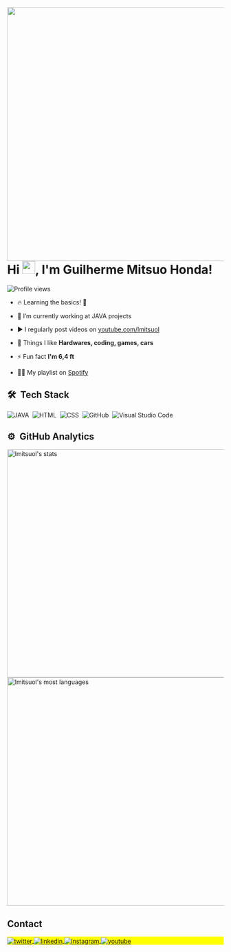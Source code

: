 <img align="right" height="590em" src="https://raw.githubusercontent.com/gist/lmitsuol/fe2e9dd363e8a90c54cd6150f2e092ab/raw/bca36f70f57e87c188e4b30837ae911fd1fe8fea/githubcard.svg"/>
<h1 align="left">Hi <img src="https://raw.githubusercontent.com/kaueMarques/kaueMarques/master/hi.gif" height="30px">, I'm Guilherme Mitsuo Honda!</h1>
<p align="left"> <img src="https://komarev.com/ghpvc/?username=lmitsuol&color=red" alt="Profile views" /> </p>

- 🔥 Learning the basics! 💪

- 🔭 I’m currently working at JAVA projects

- ▶️ I regularly post videos on [youtube.com/lmitsuol](https://www.youtube.com/channel/UCi72q5OgkfpcGxiRALdfiWw)

- 💬 Things I like **Hardwares, coding, games, cars**

- ⚡ Fun fact **I'm 6,4 ft**

- 👨‍💻 My playlist on [Spotify](https://open.spotify.com/playlist/1H8Qs40abqKJipgp4DYcoq?si=0281022d22294793)

## 🛠 &nbsp;Tech Stack

![JAVA](https://img.shields.io/badge/-Java-orange.svg)&nbsp;
![HTML](https://img.shields.io/badge/-HTML-05122A?style=flat&logo=HTML5)&nbsp;
![CSS](https://img.shields.io/badge/-CSS-05122A?style=flat&logo=CSS3&logoColor=1572B6)&nbsp;
![GitHub](https://img.shields.io/badge/-GitHub-05122A?style=flat&logo=github)&nbsp;
![Visual Studio Code](https://img.shields.io/badge/-Visual%20Studio%20Code-05122A?style=flat&logo=visual-studio-code&logoColor=007ACC)&nbsp;

## ⚙️ &nbsp;GitHub Analytics

<p align="left">
<img width="530em" src="https://github-readme-stats.vercel.app/api?username=lmitsuol&show_icons=true&theme=vision-friendly-dark" alt="lmitsuol's stats"/>
<img width="530em" src="https://github-readme-stats.vercel.app/api/top-langs/?username=lmitsuol&layout=compact&theme=vision-friendly-dark" alt="lmitsuol's most languages"/>
</p>

## Contact

<p align="left" style="background:yellow">
<a href="https://twitter.com/lmitsuol" target="_blank">
  <img align="center" src="https://img.shields.io/badge/-lmitsuol-05122A?style=flat&logo=twitter" alt="twitter"/>  
</a>
<a href="https://www.linkedin.com/in/mitsuo-honda-464506303/" target="_blank">
  <img align="center" src="https://img.shields.io/badge/-lmitsuol-05122A?style=flat&logo=linkedin" alt="linkedin"/>
</a>
<a href="https://instagram.com/mitsuo.honda" target="_blank">
 <img align="center" src="https://img.shields.io/badge/-mitsuo.honda-05122A?style=flat&logo=instagram" alt="instagram"/>
</a>
<a href="https://youtube.com/lmitsuol" target="_blank">
 <img align="center" src="https://img.shields.io/badge/-lmitsuol-05122A?style=flat&logo=youtube" alt="youtube"/>
</a>
</p>
